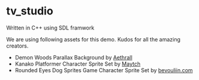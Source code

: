 # tv_studio

Written in C++ using SDL framwork

We are using following assets for this demo. Kudos for all the amazing creators. 

* Demon Woods Parallax Background by  [Aethrall](https://aethrall.itch.io)
* Kanako Platformer Character Sprite Set by  [Maytch](https://maytch.itch.io)
* Rounded Eyes Dog Sprites Game Character Sprite Set by  [bevouliin.com](https://opengameart.org/content/rounded-eyes-dog-sprites-game-character)